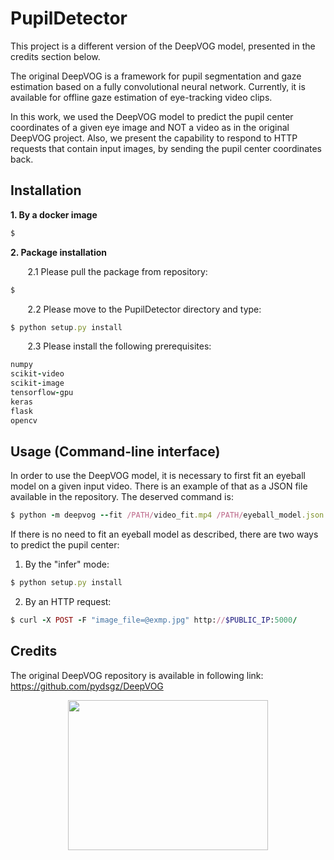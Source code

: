 # **PupilDetector** #

This project is a different version of the DeepVOG model, presented in the credits section below.

The original DeepVOG is a framework for pupil segmentation and gaze estimation based on a fully convolutional neural network.
Currently, it is available for offline gaze estimation of eye-tracking video clips.

In this work, we used the DeepVOG model to predict the pupil center coordinates of a given eye image and NOT a video as in the original DeepVOG project. Also, we present the capability to respond to HTTP requests that contain input images, by sending the pupil center coordinates back.

## Installation ##

**1. By a docker image**
```ruby
$
```

**2. Package installation**

&nbsp;&nbsp;&nbsp;&nbsp;&nbsp;&nbsp;
2.1 Please pull the package from repository:
```ruby
$
```

&nbsp;&nbsp;&nbsp;&nbsp;&nbsp;&nbsp;
2.2 Please move to the PupilDetector directory and type: 
```ruby
$ python setup.py install
```

&nbsp;&nbsp;&nbsp;&nbsp;&nbsp;&nbsp;
2.3 Please install the following prerequisites: 
```ruby
numpy
scikit-video
scikit-image
tensorflow-gpu
keras
flask
opencv
```

## Usage (Command-line interface) ##

In order to use the DeepVOG model, it is necessary to first fit an eyeball model on a given input video. There is an example of that as a JSON file available in the repository. The deserved command is:
```ruby
$ python -m deepvog --fit /PATH/video_fit.mp4 /PATH/eyeball_model.json
```

If there is no need to fit an eyeball model as described, there are two ways to predict the pupil center:
1. By the "infer" mode:
```ruby
$ python setup.py install
```

2. By an HTTP request:
```ruby
$ curl -X POST -F "image_file=@exmp.jpg" http://$PUBLIC_IP:5000/
```

## Credits ##
The original DeepVOG repository is available in following link: https://github.com/pydsgz/DeepVOG

<p align="center">
  <img width="320" height="240" src="deepvog_exmp.gif">
</p>
